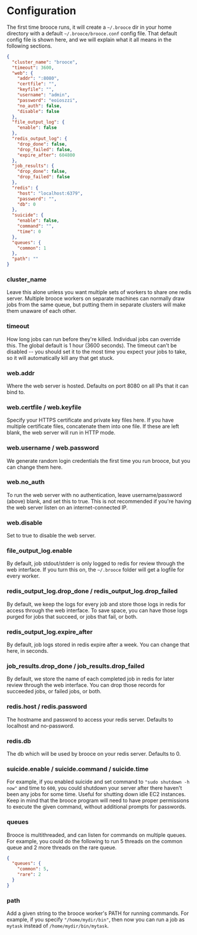 # Configuration
The first time brooce runs, it will create a `~/.brooce` dir in your home directory with a default `~/.brooce/brooce.conf` config file. That default config file is shown here, and we will explain what it all means in the following sections.

```json
{
  "cluster_name": "brooce",
  "timeout": 3600,
  "web": {
    "addr": ":8080",
    "certfile": "",
    "keyfile": "",
    "username": "admin",
    "password": "eoioszzi",
    "no_auth": false,
    "disable": false
  },
  "file_output_log": {
    "enable": false
  },
  "redis_output_log": {
    "drop_done": false,
    "drop_failed": false,
    "expire_after": 604800
  },
  "job_results": {
    "drop_done": false,
    "drop_failed": false
  },
  "redis": {
    "host": "localhost:6379",
    "password": "",
    "db": 0
  },
  "suicide": {
    "enable": false,
    "command": "",
    "time": 0
  },
  "queues": {
    "common": 1
  },
  "path": ""
}
```

### cluster_name
Leave this alone unless you want multiple sets of workers to share one redis server. Multiple brooce workers on separate machines can normally draw jobs from the same queue, but putting them in separate clusters will make them unaware of each other.

### timeout
How long jobs can run before they're killed. Individual jobs can override this. The global default is 1 hour (3600 seconds). The timeout can't be disabled -- you should set it to the most time you expect your jobs to take, so it will automatically kill any that get stuck.
 
### web.addr
Where the web server is hosted. Defaults on port 8080 on all IPs that it can bind to.
 
### web.certfile / web.keyfile
Specify your HTTPS certificate and private key files here. If you have multiple certificate files, concatenate them into one file. If these are left blank, the web server will run in HTTP mode.
 
### web.username / web.password
We generate random login credentials the first time you run brooce, but you can change them here.
 
### web.no_auth
To run the web server with no authentication, leave username/password (above) blank, and set this to true. This is not recommended if you're having the web server listen on an internet-connected IP.
 
### web.disable
Set to true to disable the web server.
 
### file_output_log.enable
By default, job stdout/stderr is only logged to redis for review through the web interface. If you turn this on, the `~/.brooce` folder will get a logfile for every worker.
 
### redis_output_log.drop_done / redis_output_log.drop_failed
By default, we keep the logs for every job and store those logs in redis for access through the web interface. To save space, you can have those logs purged for jobs that succeed, or jobs that fail, or both.
 
### redis_output_log.expire_after
By default, job logs stored in redis expire after a week. You can change that here, in seconds.
 
### job_results.drop_done / job_results.drop_failed
By default, we store the name of each completed job in redis for later review through the web interface. You can drop those records for succeeded jobs, or failed jobs, or both.

### redis.host / redis.password
The hostname and password to access your redis server. Defaults to localhost and no-password.

### redis.db
The db which will be used by brooce on your redis server. Defaults to 0.

### suicide.enable / suicide.command / suicide.time
For example, if you enabled suicide and set command to `"sudo shutdown -h now"` and time to `600`, you could shutdown your server after there haven't been any jobs for some time. Useful for shutting down idle EC2 instances. Keep in mind that the brooce program will need to have proper permissions to execute the given command, without additional prompts for passwords.

### queues
Brooce is multithreaded, and can listen for commands on multiple queues. For example, you could do the following to run 5 threads on the common queue and 2 more threads on the rare queue.
```json
{
  "queues": {
    "common": 5,
    "rare": 2
  }
}
```

### path
Add a given string to the brooce worker's PATH for running commands. For example, if you specify `"/home/mydir/bin"`, then now you can run a job as `mytask` instead of `/home/mydir/bin/mytask`.
 
